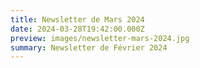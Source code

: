 ```yaml
---
title: Newsletter de Mars 2024
date: 2024-03-28T19:42:00.000Z
preview: images/newsletter-mars-2024.jpg
summary: Newsletter de Février 2024
---
```

